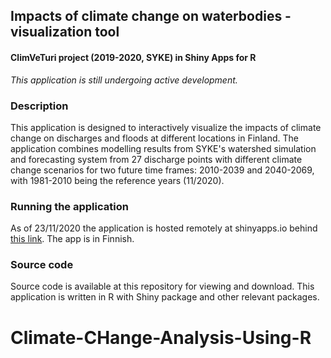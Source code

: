## Impacts of climate change on waterbodies  -visualization tool
#### ClimVeTuri project (2019-2020, SYKE) in Shiny Apps for R

*This application is still undergoing active development.*
 

### Description
This application is designed to interactively visualize the impacts of climate change on discharges and floods at different locations in Finland. 
The application combines modelling results from SYKE's watershed simulation and forecasting system from 27 discharge points with different climate change scenarios for two future time frames: 2010-2039 and 2040-2069, with 1981-2010 being the reference years (11/2020).  



### Running the application  
As of 23/11/2020 the application is hosted remotely at shinyapps.io behind <a href="https://vesi.shinyapps.io/ilmastonmuutos/" target="_blank">this link</a>. The app is in Finnish.  


### Source code  
Source code is available at this repository for viewing and download. This application is written in R with Shiny package and other relevant packages. 




# Climate-CHange-Analysis-Using-R
